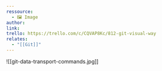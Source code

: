 ```yaml
---
ressource:
  - 🖼️ Image
author: 
link: 
trello: https://trello.com/c/CQVAP8Kc/812-git-visual-way
relates:
  - "[[Git]]"
---
```

![[git-data-transport-commands.jpg]]
